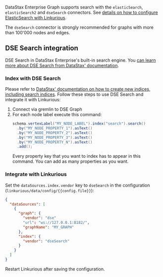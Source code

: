 DataStax Enterprise Graph supports search with the `elasticSearch`, `elasticSearch2` and `dseSearch` connectors.
See [details on how to configure ElasticSearch with Linkurious](/es-config).

The `dseSearch` connector is strongly recommended for graphs with more than 100'000 nodes and edges.

## DSE Search integration

DSE Search in DataStax Enterprise's built-in search engine.
You [can learn more about DSE Search from DataStax' documentation](http://docs.datastax.com/en/latest-dse-search/).

### Index with DSE Search

Please refer to [DataStax' documentation on how to create new indices, including search indices](https://docs.datastax.com/en/latest-dse/datastax_enterprise/graph/using/createIndexes.html).
Follow these steps to use DSE Search and integrate it with Linkurious:

1. Connect via gremlin to DSE Graph
2. For each node label execute this command:
   ```java
   schema.vertexLabel("MY_NODE_LABEL").index("search").search()
     .by("MY_NODE_PROPERTY_1").asText()
     .by("MY_NODE_PROPERTY_2").asText()
     .by("MY_NODE_PROPERTY_3").asText()
     .by("MY_NODE_PROPERTY_N").asText()
     .add();
   ```
   Every property key that you want to index has to appear in this command.
   You can add as many properties as you want.

### Integrate with Linkurious

Set the `dataSources.index.vendor` key to `dseSearch` in the configuration (`linkurious/data/config/{{config.file}}`):
```json
{
  "dataSources": [
    {
      "graph": {
        "vendor": "dse"
        "url": "ws://127.0.0.1:8182/",
        "graphName": "MY_GRAPH"
      },
      "index": {
        "vendor": "dseSearch"
      }
    }
  ]
}
```

Restart Linkurious after saving the configuration.
